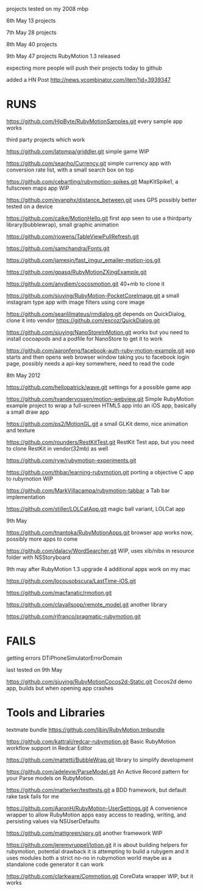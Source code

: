 
projects tested on my 2008 mbp 

6th May 13 projects

7th May 28 projects

8th May 40 projects

9th May 47 projects RubyMotion 1.3 released

expecting more people will push their projects today to github

added a HN Post
http://news.ycombinator.com/item?id=3939347



RUNS
====


https://github.com/HipByte/RubyMotionSamples.git
every sample app works

third party projects which work

https://github.com/latompa/griddler.git
simple game WIP

https://github.com/seanho/Currency.git
simple currency app with conversion rate list, with a small search box on top 

https://github.com/cebartling/rubymotion-spikes.git
MapKitSpike1, a fullscreen maps app WIP

https://github.com/evanphx/distance_between.git
uses GPS possibly better tested on a device

https://github.com/caike/MotionHello.git
first app seen to use a thirdparty library(bubblewrap), small graphic animation

https://github.com/rjowens/TableViewPullRefresh.git

https://github.com/samchandra/Fonts.git

https://github.com/jamesjn/fast_imgur_emailer-motion-ios.git

https://github.com/gpasq/RubyMotionZXingExample.git

https://github.com/anydiem/cocosmotion.git 40+mb to clone it

https://github.com/siuying/RubyMotion-PocketCoreImage.git a small instagram type app with image filters using core image


https://github.com/seanlilmateus/rmdialog.git 
depends on QuickDialog, clone it into vendor https://github.com/escoz/QuickDialog.git


https://github.com/siuying/NanoStoreInMotion.git
works but you need to install cocoapods and a podfile for NanoStore to get it to work

https://github.com/aaronfeng/facebook-auth-ruby-motion-example.git
app starts and then opens web browser window taking you to  facebook login page, possibly needs a api-key somewhere, need to read the code

8th May 2012

https://github.com/hellopatrick/wave.git
settings for a possible game app

https://github.com/tvandervossen/motion-webview.git
Simple RubyMotion example project to wrap a full-screen HTML5 app into an iOS app, basically a small draw app

https://github.com/ps2/MotionGL.git
a small GLKit demo, nice animation and texture

https://github.com/rounders/RestKitTest.git
RestKit Test app, but you need to clone RestKit in vendor(32mb) as well 

https://github.com/ryw/rubymotion-experiments.git

https://github.com/thbar/learning-rubymotion.git
porting a objective C app to rubymotion WIP

https://github.com/MarkVillacampa/rubymotion-tabbar
a Tab bar implementation

https://github.com/stiller/LOLCatApp.git
magic ball variant, LOLCat app

9th May

https://github.com/tnantoka/RubyMotionApps.git
browser app works now, possibly more apps to come

https://github.com/dalacv/WordSearcher.git
WIP, uses xib/nibs in resource folder with NSStoryboard

9th may after RubyMotion 1.3 upgrade 4 additional apps work on my mac

https://github.com/locousobscura/LastTime-iOS.git

https://github.com/macfanatic/rmotion.git

https://github.com/clayallsopp/remote_model.git
another library

https://github.com/rjfranco/pragmatic-rubymotion.git


FAILS
=====
getting errors DTiPhoneSimulatorErrorDomain
 
last tested on 9th May

https://github.com/siuying/RubyMotionCocos2d-Static.git
Cocos2d demo app, builds but when opening app crashes



Tools and Libraries
===================

textmate bundle
https://github.com/libin/RubyMotion.tmbundle

https://github.com/kattrali/redcar-rubymotion.git
Basic RubyMotion workflow support in Redcar Editor

https://github.com/mattetti/BubbleWrap.git 
library to simplify development

https://github.com/adelevie/ParseModel.git
An Active Record pattern for your Parse models on RubyMotion.


https://github.com/matterker/testtests.git 
a BDD framework, but default rake task fails for me


https://github.com/AaronH/RubyMotion-UserSettings.git
A convenience wrapper to allow RubyMotion apps easy access to reading, writing, and persisting values via NSUserDefaults

https://github.com/mattgreen/spry.git
another framework WIP

https://github.com/jeremyruppel/lotion.git
it is about building helpers for rubymotion, potential drawback it is attempting to build a rubygem and it uses modules both a strict no-no in rubymotion world
maybe as a standalone code generator it can work


https://github.com/clarkware/Commotion.git
CoreData wrapper WIP, but it works 
